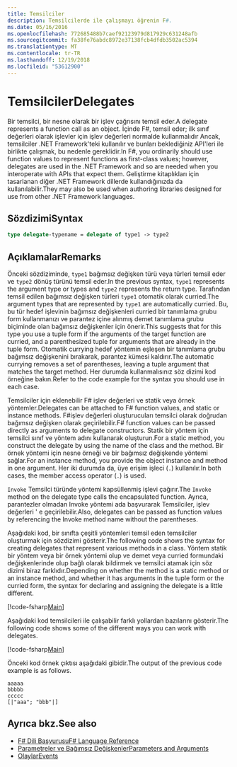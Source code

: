 ```yaml
---
title: Temsilciler
description: Temsilcilerde ile çalışmayı öğrenin F#.
ms.date: 05/16/2016
ms.openlocfilehash: 772685488b7caef92123979d817929c631248afb
ms.sourcegitcommit: fa38fe76abdc8972e37138fcb4dfdb3502ac5394
ms.translationtype: MT
ms.contentlocale: tr-TR
ms.lasthandoff: 12/19/2018
ms.locfileid: "53612900"
---
```

# <a name="delegates"></a><span data-ttu-id="af958-103">Temsilciler</span><span class="sxs-lookup"><span data-stu-id="af958-103">Delegates</span></span>

<span data-ttu-id="af958-104">Bir temsilci, bir nesne olarak bir işlev çağrısını temsil eder.</span><span class="sxs-lookup"><span data-stu-id="af958-104">A delegate represents a function call as an object.</span></span> <span data-ttu-id="af958-105">İçinde F#, temsil eder; ilk sınıf değerleri olarak işlevler için işlev değerleri normalde kullanmalıdır Ancak, temsilciler .NET Framework'teki kullanılır ve bunları beklediğiniz API'leri ile birlikte çalışmak, bu nedenle gereklidir.</span><span class="sxs-lookup"><span data-stu-id="af958-105">In F#, you ordinarily should use function values to represent functions as first-class values; however, delegates are used in the .NET Framework and so are needed when you interoperate with APIs that expect them.</span></span> <span data-ttu-id="af958-106">Geliştirme kitaplıkları için tasarlanan diğer .NET Framework dillerde kullandığınızda da kullanılabilir.</span><span class="sxs-lookup"><span data-stu-id="af958-106">They may also be used when authoring libraries designed for use from other .NET Framework languages.</span></span>

## <a name="syntax"></a><span data-ttu-id="af958-107">Sözdizimi</span><span class="sxs-lookup"><span data-stu-id="af958-107">Syntax</span></span>

```fsharp
type delegate-typename = delegate of type1 -> type2
```

## <a name="remarks"></a><span data-ttu-id="af958-108">Açıklamalar</span><span class="sxs-lookup"><span data-stu-id="af958-108">Remarks</span></span>

<span data-ttu-id="af958-109">Önceki sözdiziminde, `type1` bağımsız değişken türü veya türleri temsil eder ve `type2` dönüş türünü temsil eder.</span><span class="sxs-lookup"><span data-stu-id="af958-109">In the previous syntax, `type1` represents the argument type or types and `type2` represents the return type.</span></span> <span data-ttu-id="af958-110">Tarafından temsil edilen bağımsız değişken türleri `type1` otomatik olarak curried.</span><span class="sxs-lookup"><span data-stu-id="af958-110">The argument types that are represented by `type1` are automatically curried.</span></span> <span data-ttu-id="af958-111">Bu, bu tür hedef işlevinin bağımsız değişkenleri curried bir tanımlama grubu form kullanmanızı ve parantez içine alınmış demet tanımlama grubu biçiminde olan bağımsız değişkenler için önerir.</span><span class="sxs-lookup"><span data-stu-id="af958-111">This suggests that for this type you use a tuple form if the arguments of the target function are curried, and a parenthesized tuple for arguments that are already in the tuple form.</span></span> <span data-ttu-id="af958-112">Otomatik currying hedef yöntemin eşleşen bir tanımlama grubu bağımsız değişkenini bırakarak, parantez kümesi kaldırır.</span><span class="sxs-lookup"><span data-stu-id="af958-112">The automatic currying removes a set of parentheses, leaving a tuple argument that matches the target method.</span></span> <span data-ttu-id="af958-113">Her durumda kullanmalısınız söz dizimi kod örneğine bakın.</span><span class="sxs-lookup"><span data-stu-id="af958-113">Refer to the code example for the syntax you should use in each case.</span></span>

<span data-ttu-id="af958-114">Temsilciler için eklenebilir F# işlev değerleri ve statik veya örnek yöntemler.</span><span class="sxs-lookup"><span data-stu-id="af958-114">Delegates can be attached to F# function values, and static or instance methods.</span></span> <span data-ttu-id="af958-115">F#işlev değerleri oluşturucuları temsilci olarak doğrudan bağımsız değişken olarak geçirilebilir.</span><span class="sxs-lookup"><span data-stu-id="af958-115">F# function values can be passed directly as arguments to delegate constructors.</span></span> <span data-ttu-id="af958-116">Statik bir yöntem için temsilci sınıf ve yöntem adını kullanarak oluşturun.</span><span class="sxs-lookup"><span data-stu-id="af958-116">For a static method, you construct the delegate by using the name of the class and the method.</span></span> <span data-ttu-id="af958-117">Bir örnek yöntemi için nesne örneği ve bir bağımsız değişkende yöntemi sağlar.</span><span class="sxs-lookup"><span data-stu-id="af958-117">For an instance method, you provide the object instance and method in one argument.</span></span> <span data-ttu-id="af958-118">Her iki durumda da, üye erişim işleci (`.`) kullanılır.</span><span class="sxs-lookup"><span data-stu-id="af958-118">In both cases, the member access operator (`.`) is used.</span></span>

<span data-ttu-id="af958-119">`Invoke` Temsilci türünde yöntemi kapsüllenmiş işlevi çağırır.</span><span class="sxs-lookup"><span data-stu-id="af958-119">The `Invoke` method on the delegate type calls the encapsulated function.</span></span> <span data-ttu-id="af958-120">Ayrıca, parantezler olmadan Invoke yöntemi ada başvurarak Temsilciler, işlev değerleri ' e geçirilebilir.</span><span class="sxs-lookup"><span data-stu-id="af958-120">Also, delegates can be passed as function values by referencing the Invoke method name without the parentheses.</span></span>

<span data-ttu-id="af958-121">Aşağıdaki kod, bir sınıfta çeşitli yöntemleri temsil eden temsilciler oluşturmak için sözdizimi gösterir.</span><span class="sxs-lookup"><span data-stu-id="af958-121">The following code shows the syntax for creating delegates that represent various methods in a class.</span></span> <span data-ttu-id="af958-122">Yöntem statik bir yöntem veya bir örnek yöntemi olup ve demet veya curried formundaki değişkenlerinde olup bağlı olarak bildirmek ve temsilci atamak için söz dizimi biraz farklıdır.</span><span class="sxs-lookup"><span data-stu-id="af958-122">Depending on whether the method is a static method or an instance method, and whether it has arguments in the tuple form or the curried form, the syntax for declaring and assigning the delegate is a little different.</span></span>

[!code-fsharp[Main](../../../samples/snippets/fsharp/lang-ref-2/snippet4201.fs)]

<span data-ttu-id="af958-123">Aşağıdaki kod temsilcileri ile çalışabilir farklı yollardan bazılarını gösterir.</span><span class="sxs-lookup"><span data-stu-id="af958-123">The following code shows some of the different ways you can work with delegates.</span></span>

[!code-fsharp[Main](../../../samples/snippets/fsharp/lang-ref-2/snippet4202.fs)]

<span data-ttu-id="af958-124">Önceki kod örnek çıktısı aşağıdaki gibidir.</span><span class="sxs-lookup"><span data-stu-id="af958-124">The output of the previous code example is as follows.</span></span>

```console
aaaaa
bbbbb
ccccc
[|"aaa"; "bbb"|]
```

## <a name="see-also"></a><span data-ttu-id="af958-125">Ayrıca bkz.</span><span class="sxs-lookup"><span data-stu-id="af958-125">See also</span></span>

- [<span data-ttu-id="af958-126">F# Dili Başvurusu</span><span class="sxs-lookup"><span data-stu-id="af958-126">F# Language Reference</span></span>](index.md)
- [<span data-ttu-id="af958-127">Parametreler ve Bağımsız Değişkenler</span><span class="sxs-lookup"><span data-stu-id="af958-127">Parameters and Arguments</span></span>](parameters-and-arguments.md)
- [<span data-ttu-id="af958-128">Olaylar</span><span class="sxs-lookup"><span data-stu-id="af958-128">Events</span></span>](members/events.md)